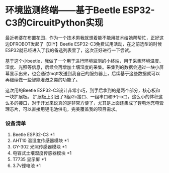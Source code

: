 # 环境监测终端——基于Beetle ESP32-C3的CircuitPython实现
最近老婆在布置花园，作为一个技术男我就想着能不能用技术给她帮帮忙，正好这边DFROBOT发起了【DIY】Beetle ESP32-C3免费试用活动，在之前选型的时候ESP32就已经进入了我的备选列表里了，这次正好进行一下尝试。

基于这个小beetle，我做了一个用于进行环境监测的小终端，用于采集环境温度、湿度、光照等信息，后续会再增加土壤湿度的采集。采集到的数据会通过一块小屏幕显示出来，也会通过mqtt发送到我自己的服务器上，后续基于这些数据就可以再继续做一些智能灌溉之类的功能了。

这次用的Beetle ESP32-C3设计非常小巧，到手后拿到的是两个部分，核心板和一块扩展板。
扩展板上引出了3组i2c接口、一组串口和9个io口。这么小的体积这么多的接口，对于开发来说真的是非常方便了，尤其是上面还集成了锂电池充电管理芯片，可以直接用锂电池供电，完美覆盖我的项目需求。


### 设备清单
1. Beetle ESP32-C3  *1
2. AHT10 温湿度传感器模块 *1
3. GY-302 光照传感器模块 *1
4. 电容式土壤湿度传感器模块 *1
5. T7735 显示屏 *1
6. 3.7v锂电池 *1
